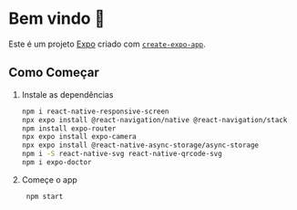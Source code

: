 # Bem vindo 👋

Este é um projeto [Expo](https://expo.dev) criado com [`create-expo-app`](https://www.npmjs.com/package/create-expo-app).

## Como Começar

1. Instale as dependências

   ```bash
   npm i react-native-responsive-screen
   npx expo install @react-navigation/native @react-navigation/stack
   npm install expo-router
   npx expo install expo-camera
   npx expo install @react-native-async-storage/async-storage
   npm i -S react-native-svg react-native-qrcode-svg
   npm i expo-doctor
   ```

2. Começe o app

   ```bash
    npm start
   ```
